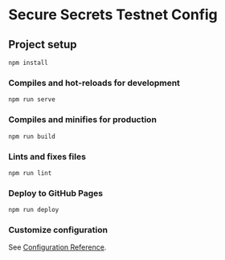 # Secure Secrets Testnet Config

## Project setup
```
npm install
```

### Compiles and hot-reloads for development
```
npm run serve
```

### Compiles and minifies for production
```
npm run build
```

### Lints and fixes files
```
npm run lint
```

### Deploy to GitHub Pages
```
npm run deploy
```

### Customize configuration
See [Configuration Reference](https://cli.vuejs.org/config/).
